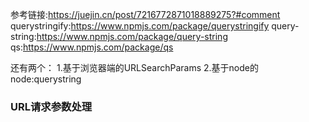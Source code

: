 参考链接:https://juejin.cn/post/7216772871018889275?#comment
querystringify:https://www.npmjs.com/package/querystringify
query-string:https://www.npmjs.com/package/query-string
qs:https://www.npmjs.com/package/qs

还有两个：
1.基于浏览器端的URLSearchParams
2.基于node的node:querystring

### URL请求参数处理

